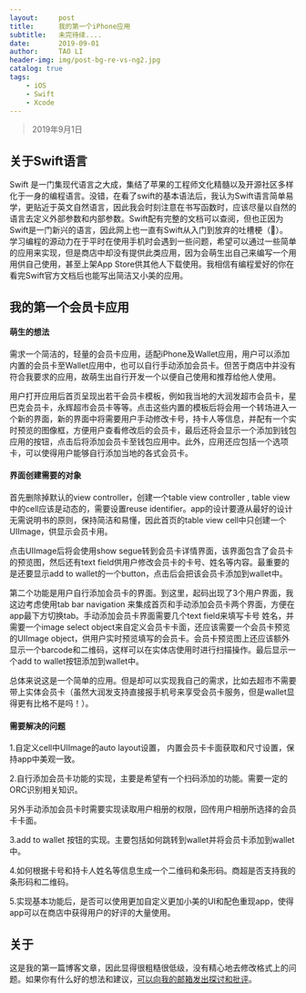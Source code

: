```yaml
---
layout:     post
title:      我的第一个iPhone应用
subtitle:   未完待续....
date:       2019-09-01
author:     TAO LI
header-img: img/post-bg-re-vs-ng2.jpg
catalog: true
tags:
    - iOS
    - Swift
    - Xcode
---
```


>2019年9月1日

## 关于Swift语言

  Swift 是一门集现代语言之大成，集结了苹果的工程师文化精髓以及开源社区多样化于一身的编程语言。没错，在看了swift的基本语法后，我认为Swift语言简单易学，更贴近于英文自然语言，因此我会时刻注意在书写函数时，应该尽量以自然的语言去定义外部参数和内部参数。Swift配有完整的文档可以查阅，但也正因为Swift是一门新兴的语言，因此网上也一直有Swift从入门到放弃的吐槽梗（🤭）。
  学习编程的源动力在于平时在使用手机时会遇到一些问题，希望可以通过一些简单的应用来实现，但是商店中却没有提供此类应用，因为会萌生出自己来编写一个用用供自己使用，甚至上架App Store供其他人下载使用。我相信有编程爱好的你在看完Swift官方文档后也能写出简洁又小美的应用。

## 我的第一个会员卡应用

####   萌生的想法

需求一个简洁的，轻量的会员卡应用，适配iPhone及Wallet应用，用户可以添加内置的会员卡至Wallet应用中，也可以自行手动添加会员卡。但苦于商店中并没有符合我要求的应用，故萌生出自行开发一个以便自己使用和推荐给他人使用。

  用户打开应用后首页呈现出若干会员卡模板，例如我当地的大润发超市会员卡，星巴克会员卡，永辉超市会员卡等等。点击这些内置的模板后将会用一个转场进入一个新的界面，新的界面中将需要用户手动修改卡号，持卡人等信息，并配有一个实时预览的图像框，方便用户查看修改后的会员卡，最后还将会显示一个添加到钱包应用的按钮，点击后将添加会员卡至钱包应用中。此外，应用还应包括一个选项卡，可以使得用户能够自行添加当地的各式会员卡。

####   界面创建需要的对象

  首先删除掉默认的view controller，创建一个table view controller , table view中的cell应该是动态的，需要设置reuse identifier。app的设计要遵从最好的设计无需说明书的原则，保持简洁和易懂，因此首页的table view cell中只创建一个UIImage，供显示会员卡用。

 点击UIImage后将会使用show segue转到会员卡详情界面，该界面包含了会员卡的预览图，然后还有text field供用户修改会员卡的卡号、姓名等内容。最重要的是还要显示add to wallet的一个button，点击后会把该会员卡添加到wallet中。

 第二个功能是用户自行添加会员卡的界面。到这里，起码出现了3个用户界面，我这边考虑使用tab bar navigation 来集成首页和手动添加会员卡两个界面，方便在app最下方切换tab。手动添加会员卡界面需要几个text field来填写卡号 姓名，并需要一个image select object来自定义会员卡卡面，还应该需要一个会员卡预览的UIImage object，供用户实时预览填写的会员卡。会员卡预览图上还应该额外显示一个barcode和二维码，这样可以在实体店使用时进行扫描操作。最后显示一个add to wallet按钮添加到wallet中。

 总体来说这是一个简单的应用。但是却可以实现我自己的需求，比如去超市不需要带上实体会员卡（虽然大润发支持直接报手机号来享受会员卡服务，但是wallet显得更有比格不是吗！）。

#### 需要解决的问题

1.自定义cell中UIImage的auto layout设置， 内置会员卡卡面获取和尺寸设置，保持app中美观一致。

2.自行添加会员卡功能的实现，主要是希望有一个扫码添加的功能。需要一定的ORC识别相关知识。

另外手动添加会员卡时需要实现读取用户相册的权限，回传用户相册所选择的会员卡卡面。

3.add to wallet 按钮的实现。主要包括如何跳转到wallet并将会员卡添加到wallet中。

4.如何根据卡号和持卡人姓名等信息生成一个二维码和条形码。商超是否支持我的条形码和二维码。

5.实现基本功能后，是否可以使用更加自定义更加小美的UI和配色重现app，使得app可以在商店中获得用户的好评的大量使用。

## 关于

这是我的第一篇博客文章，因此显得很粗糙很低级，没有精心地去修改格式上的问题。如果你有什么好的想法和建议，[可以向我的邮箱发出探讨和批评](taoli@me.com)。

